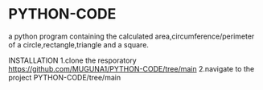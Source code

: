 # PYTHON-CODE
a python program containing the calculated area,circumference/perimeter of a circle,rectangle,triangle and a square.

INSTALLATION
1.clone the resporatory
https://github.com/MUGUNA1/PYTHON-CODE/tree/main
2.navigate to the project
PYTHON-CODE/tree/main

